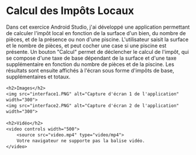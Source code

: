 <!DOCTYPE html>
<html lang="fr">
<head>
    <meta charset="UTF-8">
    <meta name="viewport" content="width=device-width, initial-scale=1.0">
    <title>Exercice Android Studio</title>
</head>
<body>
    <h1>Calcul des Impôts Locaux</h1>
    <p>
        Dans cet exercice Android Studio, j'ai développé une application permettant de calculer l'impôt local en fonction de la surface d'un bien, du nombre de pièces, et de la présence ou non d'une piscine. L'utilisateur saisit la surface et le nombre de pièces, et peut cocher une case si une piscine est présente. Un bouton "Calcul" permet de déclencher le calcul de l'impôt, qui se compose d'une taxe de base dépendant de la surface et d'une taxe supplémentaire en fonction du nombre de pièces et de la piscine. Les résultats sont ensuite affichés à l'écran sous forme d'impôts de base, supplémentaires et totaux.
    </p>
    
    <h2>Images</h2>
    <img src="interface1.PNG" alt="Capture d'écran 1 de l'application" width="300">
    <img src="interface2.PNG" alt="Capture d'écran 2 de l'application" width="300">

    <h2>Vidéo</h2>
    <video controls width="500">
        <source src="video.mp4" type="video/mp4">
        Votre navigateur ne supporte pas la balise vidéo.
    </video>
</body>
</html>
